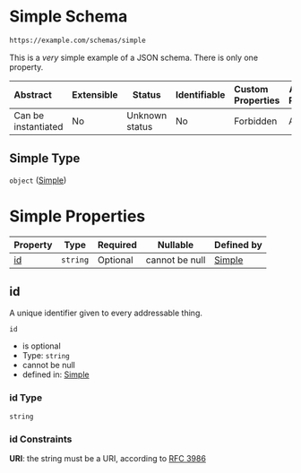 # Simple Schema

```txt
https://example.com/schemas/simple
```

This is a _very_ simple example of a JSON schema. There is only one property.


| Abstract            | Extensible | Status         | Identifiable | Custom Properties | Additional Properties | Access Restrictions | Defined In                                                                           |
| :------------------ | ---------- | -------------- | ------------ | :---------------- | --------------------- | ------------------- | ------------------------------------------------------------------------------------ |
| Can be instantiated | No         | Unknown status | No           | Forbidden         | Allowed               | none                | [simple.schema.json](../generated-schemas/simple.schema.json "open original schema") |

## Simple Type

`object` ([Simple](simple.md))

# Simple Properties

| Property  | Type     | Required | Nullable       | Defined by                                                                                 |
| :-------- | -------- | -------- | -------------- | :----------------------------------------------------------------------------------------- |
| [id](#id) | `string` | Optional | cannot be null | [Simple](simple-properties-id.md "https&#x3A;//example.com/schemas/simple#/properties/id") |

## id

A unique identifier given to every addressable thing.


`id`

-   is optional
-   Type: `string`
-   cannot be null
-   defined in: [Simple](simple-properties-id.md "https&#x3A;//example.com/schemas/simple#/properties/id")

### id Type

`string`

### id Constraints

**URI**: the string must be a URI, according to [RFC 3986](https://tools.ietf.org/html/rfc3986 "check the specification")
